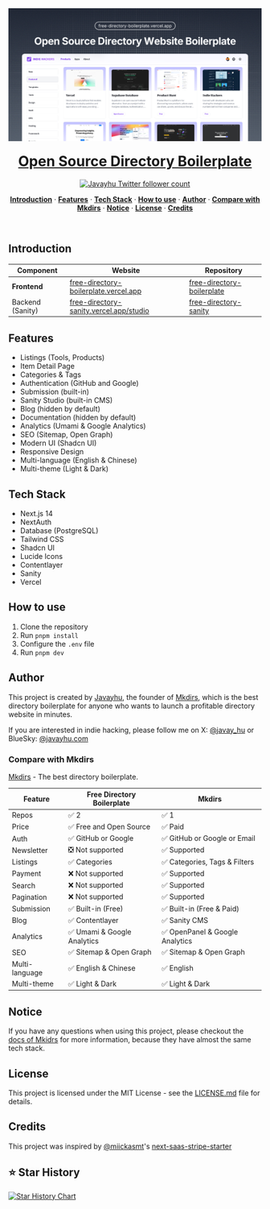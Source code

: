 <a href="https://free-directory-boilerplate.vercel.app">
  <img alt="Free Directory Boilerplate" src="images/og.png">
  <h1 align="center" style="margin-top: 20px;">Open Source Directory Boilerplate</h1>
</a>

<p align="center">
  <a href="https://x.com/javay_hu">
    <img src="https://img.shields.io/twitter/follow/miickasmt?style=flat&label=javay_hu&logo=twitter&color=0bf&logoColor=fff" alt="Javayhu Twitter follower count" />
  </a>
</p>

<p align="center">
  <a href="#introduction"><strong>Introduction</strong></a> ·
  <a href="#features"><strong>Features</strong></a> ·
  <a href="#tech-stack"><strong>Tech Stack</strong></a> ·
  <a href="#how-to-use"><strong>How to use</strong></a> ·
  <a href="#author"><strong>Author</strong></a> ·
  <a href="#compare-with-mkdirs"><strong>Compare with Mkdirs</strong></a> ·
  <a href="#notice"><strong>Notice</strong></a> ·
  <a href="#license"><strong>License</strong></a> ·
  <a href="#credits"><strong>Credits</strong></a>
</p>
<br/>

## Introduction

| Component | Website | Repository |
| --------- | ------- | ---------- |
| **Frontend** | [free-directory-boilerplate.vercel.app](https://free-directory-boilerplate.vercel.app) | [free-directory-boilerplate](https://github.com/javayhu/free-directory-boilerplate) |
| Backend (Sanity) | [free-directory-sanity.vercel.app/studio](https://free-directory-sanity.vercel.app/studio) | [free-directory-sanity](https://github.com/javayhu/free-directory-sanity) |

## Features

- Listings (Tools, Products)
- Item Detail Page
- Categories & Tags
- Authentication (GitHub and Google)
- Submission (built-in)
- Sanity Studio (built-in CMS)
- Blog (hidden by default)
- Documentation (hidden by default)
- Analytics (Umami & Google Analytics)
- SEO (Sitemap, Open Graph)
- Modern UI (Shadcn UI)
- Responsive Design
- Multi-language (English & Chinese)
- Multi-theme (Light & Dark)


## Tech Stack

- Next.js 14
- NextAuth
- Database (PostgreSQL)
- Tailwind CSS
- Shadcn UI
- Lucide Icons
- Contentlayer
- Sanity
- Vercel

## How to use

1. Clone the repository
2. Run `pnpm install`
3. Configure the `.env` file
4. Run `pnpm dev`

## Author

This project is created by [Javayhu](https://x.com/javay_hu), the founder of [Mkdirs](https://mkdirs.com), which is the best directory boilerplate for anyone who wants to launch a profitable directory website in minutes.

If you are interested in indie hacking, please follow me on X: [@javay_hu](https://x.com/javay_hu) or BlueSky: [@javayhu.com](https://bsky.app/profile/javayhu.com)

### Compare with Mkdirs

[Mkdirs](https://mkdirs.com) - The best directory boilerplate.

| Feature | Free Directory Boilerplate | Mkdirs |
| ------- | -------------------------- | ------ |
| Repos | ✅ 2 | ✅ 1 |
| Price | ✅ Free and Open Source | ✅ Paid |
| Auth | ✅ GitHub or Google | ✅ GitHub or Google or Email |
| Newsletter | ❎ Not supported | ✅ Supported |
| Listings | ✅ Categories | ✅ Categories, Tags & Filters |
| Payment | ❌ Not supported | ✅ Supported |
| Search | ❌ Not supported | ✅ Supported |
| Pagination | ❌ Not supported | ✅ Supported |
| Submission | ✅ Built-in (Free) | ✅ Built-in (Free & Paid) |
| Blog | ✅ Contentlayer | ✅ Sanity CMS |
| Analytics | ✅ Umami & Google Analytics | ✅ OpenPanel & Google Analytics |
| SEO | ✅ Sitemap & Open Graph | ✅ Sitemap & Open Graph |
| Multi-language | ✅ English & Chinese | ✅ English |
| Multi-theme | ✅ Light & Dark | ✅ Light & Dark |

## Notice

If you have any questions when using this project, please checkout the [docs of Mkidrs](https://docs.mkdirs.com) for more information, because they have almost the same tech stack.

## License

This project is licensed under the MIT License - see the [LICENSE.md](LICENSE.md) file for details.

## Credits

This project was inspired by [@miickasmt](https://twitter.com/miickasmt)'s [next-saas-stripe-starter](https://github.com/mickasmt/next-saas-stripe-starter)
 
## ⭐ Star History

[![Star History Chart](https://api.star-history.com/svg?repos=javayhu/free-directory-boilerplate&type=Date)](https://star-history.com/#javayhu/free-directory-boilerplate&Date)
